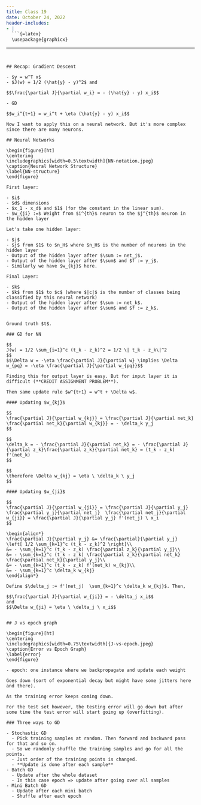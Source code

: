```yaml
---
title: Class 19
date: October 24, 2022
header-includes:
- |
  ```{=latex}
  \usepackage{graphicx}
  ```
---
```


## Recap: Gradient Descent

- $y = w^T x$
- $J(w) = 1/2 (\hat{y} - y)^2$ and

$$\frac{\partial J}{\partial w_i} = - (\hat{y} - y) x_i$$

- GD

$$w_i^{t+1} = w_i^t + \eta (\hat{y} - y) x_i$$

Now I want to apply this on a neural network. But it's more complex since there are many neurons.

## Neural Networks

\begin{figure}[ht]
\centering
\includegraphics[width=0.5\textwidth]{NN-notation.jpeg}
\caption{Neural Network Structure}
\label{NN-structure}
\end{figure}

First layer:

- $i$
- $d$ dimensions
- $x_1 - x_d$ and $1$ (for the constant in the linear sum).
- $w_{ji} :=$ Weight from $i^{th}$ neuron to the $j^{th}$ neuron in the hidden layer

Let's take one hidden layer:

- $j$
- $j$ from $1$ to $n_H$ where $n_H$ is the number of neurons in the hidden layer
- Output of the hidden layer after $\sum := net_j$.
- Output of the hidden layer after $\sum$ and $f := y_j$.
- Similarly we have $w_{kj}$ here.

Final Layer:

- $k$
- $k$ from $1$ to $c$ (where $|c|$ is the number of classes being classified by this neural network) 
- Output of the hidden layer after $\sum := net_k$.
- Output of the hidden layer after $\sum$ and $f := z_k$.


Ground truth $t$. 

### GD for NN

$$
J(w) = 1/2 \sum_{i=1}^c (t_k - z_k)^2 = 1/2 \| t_k - z_k\|^2
$$ 
$$\Delta w = -\eta \frac{\partial J}{\partial w} \implies \Delta w_{pq} = -\eta \frac{\partial J}{\partial w_{pq}}$$

Finding this for output layer is easy. But for input layer it is difficult (**CREDIT ASSIGNMENT PROBLEM**).

Then same update rule $w^{t+1} = w^t + \Delta w$.

#### Updating $w_{kj}$

$$
\frac{\partial J}{\partial w_{kj}} = \frac{\partial J}{\partial net_k} \frac{\partial net_k}{\partial w_{kj}} = - \delta_k y_j 
$$

$$
\delta_k = - \frac{\partial J}{\partial net_k} = - \frac{\partial J}{\partial z_k}\frac{\partial z_k}{\partial net_k} = (t_k - z_k) f'(net_k)
$$ 

$$
\therefore \Delta w_{kj} = \eta \ \delta_k \ y_j
$$ 

#### Updating $w_{ji}$

$$
\frac{\partial J}{\partial w_{ji}} = \frac{\partial J}{\partial y_j} \frac{\partial y_j}{\partial net_j}  \frac{\partial net_j}{\partial w_{ji}} = \frac{\partial J}{\partial y_j} f'(net_j) \ x_i  
$$

\begin{align*}
\frac{\partial J}{\partial y_j} &= \frac{\partial}{\partial y_j} \left[ 1/2 \sum_{k=1}^c (t_k - z_k)^2 \right]\\
&= - \sum_{k=1}^c (t_k - z_k) \frac{\partial z_k}{\partial y_j}\\
&= - \sum_{k=1}^c (t_k - z_k) \frac{\partial z_k}{\partial net_k} \frac{\partial net_k}{\partial y_j}\\
&= - \sum_{k=1}^c (t_k - z_k) f'(net_k) w_{kj}\\
&= - \sum_{k=1}^c \delta_k w_{kj}
\end{align*}

Define $\delta_j := f'(net_j)  \sum_{k=1}^c \delta_k w_{kj}$. Then,

$$\frac{\partial J}{\partial w_{ji}} = - \delta_j x_i$$
and 
$$\Delta w_{ji} = \eta \ \delta_j \ x_i$$


## J vs epoch graph

\begin{figure}[ht]
\centering
\includegraphics[width=0.75\textwidth]{J-vs-epoch.jpeg}
\caption{Error vs Epoch Graph}
\label{error}
\end{figure}

- epoch: one instance where we backpropagate and update each weight

Goes down (sort of exponential decay but might have some jitters here and there). 

As the training error keeps coming down.

For the test set however, the testing error will go down but after some time the test error will start going up (overfitting).

### Three ways to GD

- Stochastic GD
  - Pick training samples at random. Then forward and backward pass for that and so on.
  - So we randomly shuffle the training samples and go for all the points.
  - Just order of the training points is changed.
  - **Update is done after each sample**
- Batch GD
  - Update after the whole dataset
  - In this case epoch => update after going over all samples
- Mini Batch GD
  - Update after each mini batch
  - Shuffle after each epoch
